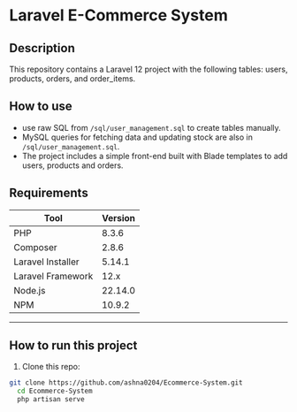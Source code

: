 # Laravel E-Commerce System 


## Description

This repository contains a Laravel 12 project with the following tables: users, products, orders, and order_items.

## How to use

- use raw SQL from `/sql/user_management.sql` to create tables manually.
- MySQL queries for fetching data and updating stock are also in `/sql/user_management.sql`.
- The project includes a simple front-end built with Blade templates to add users, products and orders.

   
## Requirements

| Tool              | Version        |
|-------------------|----------------|
| PHP               | 8.3.6          |
| Composer          | 2.8.6          |
| Laravel Installer  | 5.14.1         |
| Laravel Framework  | 12.x           |
| Node.js           | 22.14.0        |
| NPM               | 10.9.2         |

---

## How to run this project

1. Clone this repo:

```bash
git clone https://github.com/ashna0204/Ecommerce-System.git
  cd Ecommerce-System
  php artisan serve
